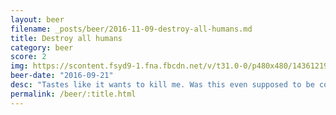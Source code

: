 ```yaml
---
layout: beer
filename: _posts/beer/2016-11-09-destroy-all-humans.md
title: Destroy all humans
category: beer
score: 2
img: https://scontent.fsyd9-1.fna.fbcdn.net/v/t31.0-0/p480x480/14361219_10154470831048745_1494600717903960685_o.jpg?_nc_cat=106&_nc_sid=e007fa&_nc_ohc=FJUlAd9ZH4AAX_9b4EW&_nc_ht=scontent.fsyd9-1.fna&_nc_tp=6&oh=a443fe7718f05c5546f39d03df9c2e08&oe=5F498F58
beer-date: "2016-09-21"
desc: "Tastes like it wants to kill me. Was this even supposed to be consumed?"
permalink: /beer/:title.html
---
```

